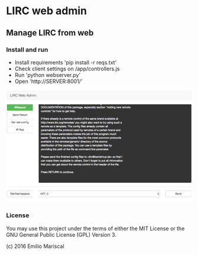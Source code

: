 # LIRC web admin

## Manage LIRC from web

### Install and run

* Install requirements 'pip install -r reqs.txt'
* Check client settings on /app/controllers.js
* Run 'python webserver.py'
* Open 'http://SERVER:8001/'

![Screenshot](https://raw.githubusercontent.com/emi420/lirc-web-admin/master/screenshot.png)

### License

You may use this project under the terms of either the MIT License or the GNU General Public License (GPL) Version 3.

(c) 2016 Emilio Mariscal
